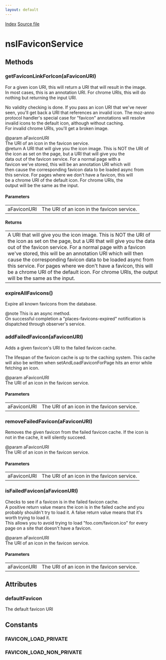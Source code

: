 ```yaml
---
layout: default
---
```

<div id='links'><a href="../index.html">Index</a>
<a href="http://dxr.mozilla.org/mozilla-central/source/toolkit/components/places/nsIFaviconService.idl">Source file</a>
</div>

# nsIFaviconService #

## Methods ##

### getFaviconLinkForIcon(aFaviconURI) ###
  
For a given icon URI, this will return a URI that will result in the image.  
In most cases, this is an annotation URI.  For chrome URIs, this will do  
nothing but returning the input URI.  
  
No validity checking is done. If you pass an icon URI that we've never  
seen, you'll get back a URI that references an invalid icon. The moz-anno  
protocol handler's special case for "favicon" annotations will resolve  
invalid icons to the default icon, although without caching.  
For invalid chrome URIs, you'll get a broken image.  
  
@param aFaviconURI  
       The URI of an icon in the favicon service.  
@return A URI that will give you the icon image.  This is NOT the URI of  
        the icon as set on the page, but a URI that will give you the  
        data out of the favicon service.  For a normal page with a  
        favicon we've stored, this will be an annotation URI which will  
        then cause the corresponding favicon data to be loaded async from  
        this service.  For pages where we don't have a favicon, this will  
        be a chrome URI of the default icon. For chrome URIs, the  
        output will be the same as the input.  
  

#### Parameters ####

<table>

<tr>
<td>aFaviconURI</td>
<td>       The URI of an icon in the favicon service.  
</td>
</tr>

</table>

#### Returns ####

<table>

<tr>
<td>A URI that will give you the icon image.  This is NOT the URI of  
        the icon as set on the page, but a URI that will give you the  
        data out of the favicon service.  For a normal page with a  
        favicon we've stored, this will be an annotation URI which will  
        then cause the corresponding favicon data to be loaded async from  
        this service.  For pages where we don't have a favicon, this will  
        be a chrome URI of the default icon. For chrome URIs, the  
        output will be the same as the input.  
</td>
</tr>

</table>

### expireAllFavicons() ###
  
Expire all known favicons from the database.  
  
@note This is an async method.  
      On successful completion a "places-favicons-expired" notification is  
      dispatched through observer's service.  
  

### addFailedFavicon(aFaviconURI) ###
  
Adds a given favicon's URI to the failed favicon cache.  
  
The lifespan of the favicon cache is up to the caching system.  This cache  
will also be written when setAndLoadFaviconForPage hits an error while  
fetching an icon.  
  
@param aFaviconURI  
       The URI of an icon in the favicon service.  
  

#### Parameters ####

<table>

<tr>
<td>aFaviconURI</td>
<td>       The URI of an icon in the favicon service.  
</td>
</tr>

</table>

### removeFailedFavicon(aFaviconURI) ###
  
Removes the given favicon from the failed favicon cache.  If the icon is  
not in the cache, it will silently succeed.  
  
@param aFaviconURI  
       The URI of an icon in the favicon service.  
  

#### Parameters ####

<table>

<tr>
<td>aFaviconURI</td>
<td>       The URI of an icon in the favicon service.  
</td>
</tr>

</table>

### isFailedFavicon(aFaviconURI) ###
  
Checks to see if a favicon is in the failed favicon cache.  
A positive return value means the icon is in the failed cache and you  
probably shouldn't try to load it.  A false return value means that it's  
worth trying to load it.  
This allows you to avoid trying to load "foo.com/favicon.ico" for every  
page on a site that doesn't have a favicon.  
  
@param aFaviconURI  
       The URI of an icon in the favicon service.  
  

#### Parameters ####

<table>

<tr>
<td>aFaviconURI</td>
<td>       The URI of an icon in the favicon service.  
</td>
</tr>

</table>

## Attributes ##

### defaultFavicon ###
  
The default favicon URI  
  

## Constants ##

### FAVICON_LOAD_PRIVATE ###

### FAVICON_LOAD_NON_PRIVATE ###
